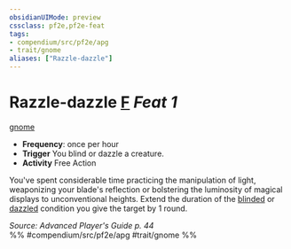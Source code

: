 ```yaml
---
obsidianUIMode: preview
cssclass: pf2e,pf2e-feat
tags:
- compendium/src/pf2e/apg
- trait/gnome
aliases: ["Razzle-dazzle"]
---
```

# Razzle-dazzle  [F](/rules/core-rulebook/chapter-9-playing-the-game.md#Actions "Free Action") *Feat 1*  
[gnome](/rules/traits/gnome.md)  

- **Frequency**: once per hour
- **Trigger** You blind or dazzle a creature.
- **Activity** Free Action

You've spent considerable time practicing the manipulation of light, weaponizing your blade's reflection or bolstering the luminosity of magical displays to unconventional heights. Extend the duration of the [blinded](/rules/conditions.md#Blinded) or [dazzled](/rules/conditions.md#Dazzled) condition you give the target by 1 round.

*Source: Advanced Player's Guide p. 44*  
%% #compendium/src/pf2e/apg #trait/gnome %%